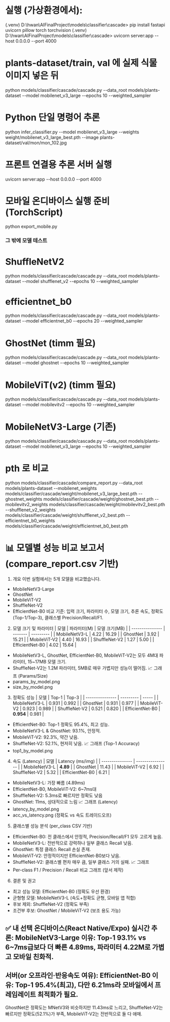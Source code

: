 
# 실행 (가상환경에서):
(.venv) D:\hwan\AIFinalProject\models\classifier\cascade> pip install fastapi uvicorn pillow torch torchvision
(.venv) D:\hwan\AIFinalProject\models\classifier\cascade> uvicorn server:app --host 0.0.0.0 --port 4000


# plants-dataset/train, val 에 실제 식물 이미지 넣은 뒤
python models/classifier/cascade/cascade.py --data_root models/plants-dataset --model mobilenet_v3_large --epochs 10 --weighted_sampler



# Python 단일 명령어 추론
python infer_classifier.py --model mobilenet_v3_large --weights weight/mobilenet_v3_large_best.pth --image plants-dataset/val/mon/mon_102.jpg

# 프론트 연결용 추론 서버 실행
uvicorn server:app --host 0.0.0.0 --port 4000

# 모바일 온디바이스 실행 준비 (TorchScript)
python export_mobile.py











### 그 밖에 모델 테스트
# ShuffleNetV2
python models/classifier/cascade/cascade.py --data_root models/plants-dataset --model shufflenet_v2 --epochs 10 --weighted_sampler

# efficientnet_b0
python models/classifier/cascade/cascade.py --data_root models/plants-dataset --model efficientnet_b0 --epochs 20 --weighted_sampler

# GhostNet (timm 필요)
python models/classifier/cascade/cascade.py --data_root models/plants-dataset --model ghostnet --epochs 10 --weighted_sampler

# MobileViT(v2) (timm 필요)
python models/classifier/cascade/cascade.py --data_root models/plants-dataset --model mobilevitv2 --epochs 10 --weighted_sampler

# MobileNetV3-Large (기존)
python models/classifier/cascade/cascade.py --data_root models/plants-dataset --model mobilenet_v3_large --epochs 10 --weighted_sampler

# pth 로 비교
python models/classifier/cascade/compare_report.py --data_root models/plants-dataset --mobilenet_weights models/classifier/cascade/weight/mobilenet_v3_large_best.pth --ghostnet_weights models/classifier/cascade/weight/ghostnet_best.pth --mobilevitv2_weights models/classifier/cascade/weight/mobilevitv2_best.pth --shufflenet_v2_weights models/classifier/cascade/weight/shufflenet_v2_best.pth --efficientnet_b0_weights models/classifier/cascade/weight/efficientnet_b0_best.pth


# 📊 모델별 성능 비교 보고서 (compare_report.csv 기반)
1. 개요
이번 실험에서는 5개 모델을 비교했습니다.
* MobileNetV3-Large
* GhostNet
* MobileViT-V2
* ShuffleNet-V2
* EfficientNet-B0
비교 기준: 입력 크기, 파라미터 수, 모델 크기, 추론 속도, 정확도(Top-1/Top-3), 클래스별 Precision/Recall/F1.

2. 모델 크기 및 파라미터
| 모델              | 파라미터(M) | 모델 크기(MB) |
| --------------- | ------- | --------- |
| MobileNetV3-L   | 4.22    | 16.29     |
| GhostNet        | 3.92    | 15.21     |
| MobileViT-V2    | 4.40    | 16.93     |
| ShuffleNet-V2   | 1.27    | 5.00      |
| EfficientNet-B0 | 4.02    | 15.64     |
* MobileNetV3-L, GhostNet, EfficientNet-B0, MobileViT-V2는 모두 4M대 파라미터, 15~17MB 모델 크기.
* ShuffleNet-V2는 1.2M 파라미터, 5MB로 매우 가볍지만 성능이 떨어짐.
📈 그래프 (Params/Size)
* params_by_model.png
* size_by_model.png

3. 정확도 성능
| 모델              | Top-1     | Top-3 |
| --------------- | --------- | ----- |
| MobileNetV3-L   | 0.931     | 0.992 |
| GhostNet        | 0.931     | 0.977 |
| MobileViT-V2    | 0.923     | 0.989 |
| ShuffleNet-V2   | 0.521     | 0.820 |
| EfficientNet-B0 | **0.954** | 0.981 |
* EfficientNet-B0: Top-1 정확도 95.4%, 최고 성능.
* MobileNetV3-L & GhostNet: 93.1%, 안정적.
* MobileViT-V2: 92.3%, 약간 낮음.
* ShuffleNet-V2: 52.1%, 현저히 낮음.
📈 그래프 (Top-1 Accuracy)
* top1_by_model.png

4. 속도 (Latency)
| 모델              | Latency (ms/img) |
| --------------- | ---------------- |
| MobileNetV3-L   | **4.89**         |
| GhostNet        | 11.43            |
| MobileViT-V2    | 6.92             |
| ShuffleNet-V2   | 5.32             |
| EfficientNet-B0 | 6.21             |
* MobileNetV3-L: 가장 빠름 (4.89ms)
* EfficientNet-B0, MobileViT-V2: 6~7ms대
* ShuffleNet-V2: 5.3ms로 빠르지만 정확도 낮음
* GhostNet: 11ms, 상대적으로 느림
📈 그래프 (Latency)
* latency_by_model.png
* acc_vs_latency.png (정확도 vs 속도 트레이드오프)

5. 클래스별 성능 분석 (per_class CSV 기반)
* EfficientNet-B0: 전 클래스에서 안정적, Precision/Recall/F1 모두 고르게 높음.
* MobileNetV3-L: 전반적으로 강력하나 일부 클래스 Recall 낮음.
* GhostNet: 특정 클래스 Recall 손실 존재.
* MobileViT-V2: 안정적이지만 EfficientNet-B0보다 낮음.
* ShuffleNet-V2: 클래스별 편차 매우 큼, 일부 클래스 거의 실패.
📈 그래프
* Per-class F1 / Precision / Recall 비교 그래프 (앞서 제작)

6. 결론 및 권고
* 최고 성능 모델: EfficientNet-B0 (정확도 우선 환경)
* 균형형 모델: MobileNetV3-L (속도+정확도 균형, 모바일 앱 적합)
* 후보 제외: ShuffleNet-V2 (정확도 부족)
* 조건부 후보: GhostNet / MobileViT-V2 (보조 용도 가능)

✅ 내 선택
온디바이스(React Native/Expo) 실시간 추론: MobileNetV3-Large
이유: Top-1 93.1% vs 6~7ms급보다 더 빠른 4.89ms, 파라미터 4.22M로 가볍고 모바일 친화적.
----------------------
서버(or 오프라인·반응속도 여유): EfficientNet-B0
이유: Top-1 95.4%(최고), 다만 6.21ms라 모바일에서 프레임레이트 최적화가 필요.
----------------------
GhostNet은 정확도는 MNetV3와 비슷하지만 11.43ms로 느리고,
ShuffleNet-V2는 빠르지만 정확도(52.1%)가 부족,
MobileViT-V2는 전반적으로 둘 다 애매.